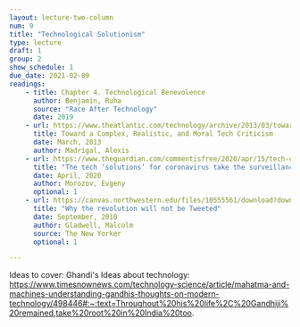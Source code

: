 ```yaml
---
layout: lecture-two-column
num: 9
title: "Technological Solutionism"
type: lecture
draft: 1
group: 2
show_schedule: 1
due_date: 2021-02-09
readings:
    - title: Chapter 4. Technological Benevolence
      author: Benjamin, Ruha
      source: "Race After Technology"
      date: 2019
    - url: https://www.theatlantic.com/technology/archive/2013/03/toward-a-complex-realistic-and-moral-tech-criticism/273996/
      title: Toward a Complex, Realistic, and Moral Tech Criticism
      date: March, 2013
      author: Madrigal, Alexis
    - url: https://www.theguardian.com/commentisfree/2020/apr/15/tech-coronavirus-surveilance-state-digital-disrupt
      title: "The tech ‘solutions’ for coronavirus take the surveillance state to the next level"
      date: April, 2020
      author: Morozov, Evgeny 
      optional: 1
    - url: https://canvas.northwestern.edu/files/10555561/download?download_frd=1
      title: "Why the revolution will not be Tweeted"
      date: September, 2010
      author: Gladwell, Malcolm
      source: The New Yorker
      optional: 1

---
```


Ideas to cover: 
Ghandi's Ideas about technology: https://www.timesnownews.com/technology-science/article/mahatma-and-machines-understanding-gandhis-thoughts-on-modern-technology/498446#:~:text=Throughout%20his%20life%2C%20Gandhiji%20remained,take%20root%20in%20India%20too.
